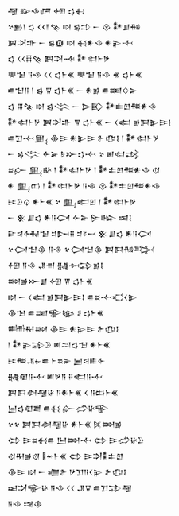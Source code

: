 <div class='block'>
<div class='line'>𒆷 𒅔𒈾𒂇 𒅇 𒌓𒈬</div>
<div class='line'>𒆳𒁖𒁹 𒌓 𒌋𒌋𒈫𒆚 𒊭 𒌗𒄞 𒀸 𒊮 𒀯𒋗𒄀</div>
<div class='line'>𒀉𒋫𒈥 𒀸 𒌗𒁈 𒊭 𒈬𒀭𒈾 𒀭𒉌𒋾</div>
<div class='line'>𒌓 𒌋𒌋𒑆𒆚 𒀉𒋫𒁄 𒀯𒊕𒈨𒃻</div>
<div class='line'>𒋧𒈠 𒀀𒈾 𒌋𒌋 𒌓𒈨𒌍 𒋧𒈠 𒀀𒈾 𒌍 𒌓𒈨𒌍</div>
<div class='line'>𒌑𒈠𒀀 𒁹 𒌗 𒐊 𒌓𒈨𒌍 𒀸 𒀭𒂊 𒌑𒌅𒄭𒅕</div>
<div class='line'>𒌓 𒐋𒆚 𒊭 𒌗𒋞 𒀸 𒆕𒃼 𒀯𒉺𒇻𒍣𒀭𒈾</div>
<div class='line'>𒀯𒊕𒈨𒃻 𒀉𒋫𒈥 𒐊 𒌓𒈨𒌍 𒀸 𒌋𒅗 𒂊𒁕𒉌𒄿𒋙</div>
<div class='line'>𒌑𒋛𒋾𒅅 𒆠𒄿 𒀭𒉌𒄿 𒉿𒂡𒋙 𒁹 𒀯𒊕𒈨𒃻</div>
<div class='line'>𒀸 𒌗𒋞 𒅆𒅕 𒊩𒁍𒌓𒋾 𒆳 𒅖𒊕𒃶</div>
<div class='line'>𒊺𒅎 𒅅𒄫 𒁹 𒀯𒊕𒈨𒃻 𒁹 𒀯𒉺𒇻𒍣𒀭𒈾 𒋼</div>
<div class='line'>𒀭 𒅅𒆗 𒁹 𒀯𒊕𒈨𒃻 𒀀𒈾 𒊮 𒀯𒉺𒇻𒍣𒀭𒈾</div>
<div class='line'>𒄿𒊒𒌒 𒀭𒈨𒌍 𒆳 𒅅𒅗𒇻 𒁹 𒀯𒊕𒈨𒃻</div>
<div class='line'>𒀸 𒆜 𒋗𒌓 𒀭𒀀𒉏 𒅆𒅕 𒌉𒈗 𒀜𒋙</div>
<div class='line'>𒄿𒁀𒅈𒈠 𒄑𒄖𒍝 𒄑𒂟𒁁 𒆜 𒋗𒌓 𒀭𒀀𒉏</div>
<div class='line'>𒆳𒉏𒈠𒆠 𒀀𒈾 𒆳𒉏𒈠𒆠 𒀉𒁕𒄀𒅋</div>
<div class='line'>𒅇 𒀀𒈾 𒂗𒉣 𒉆𒁔𒁉𒂊𒋙</div>
<div class='line'>𒇷𒂊𒁍𒋗 𒅇 𒐊 𒌓𒈨𒌍</div>
<div class='line'>𒊭 𒀸 𒌋𒅗 𒂊𒁕𒉌𒄿𒋙 𒌑𒊺𒋾𒄣𒌋𒉌</div>
<div class='line'>𒆠𒈠 𒌑𒌅𒊌𒆧 𒐏 𒌓𒈨𒌍</div>
<div class='line'>𒌦𒊑𒇷 𒆠𒄿 𒀭𒉌𒄿 𒉿𒂡𒋙</div>
<div class='line'>𒁹 𒀯𒉌𒁉𒊒 𒅖𒁺𒌓𒈠 𒀭𒈨𒌍</div>
<div class='line'>𒄿𒍣𒂗𒉡𒌑 𒈨𒊺𒅕 𒅁𒁀𒀾𒅆</div>
<div class='line'>𒉆𒊏𒀀𒋾 𒅖𒃻𒀀 𒍝𒅗𒀀𒋾</div>
<div class='line'>𒀉𒁕𒀠𒆷𒄩 𒀀𒀭𒈨𒌍 𒌋 𒀀𒆗𒈨𒌍</div>
<div class='line'>𒅁𒌓𒊏𒋢 𒌑𒈬 𒅎𒈤𒄩𒊍</div>
<div class='line'>𒆳𒆳 𒀉𒁕𒀠𒆷𒄩 𒀭𒈨𒌍 𒍮𒇷𒂊</div>
<div class='line'>𒌌 𒄿𒊺𒈬𒌑 𒌨𒇷𒋾 𒌌 𒄿𒈤𒄩𒊒</div>
<div class='line'>𒋼𒊑𒂊𒋼 𒄬𒈨𒌍 𒌌 𒄿𒋫𒀮𒉺𒇻</div>
<div class='line'>𒆠𒄿 𒊭 𒀸 𒁾𒉿 𒃻𒋛𒀀𒌋𒉌 𒉿𒂡𒋙</div>
<div class='line'>𒀜𒋫𒊍𒄩 𒀀𒈾 𒌋𒌋 𒂗𒐊 𒌑𒋛𒁉𒆷</div>
<div class='line'>𒀀𒈾 𒀏𒆠</div>
</div>